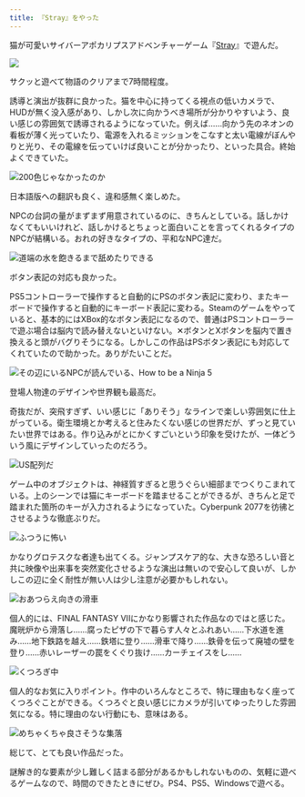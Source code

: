 ```yaml
---
title: 『Stray』をやった
---
```

猫が可愛いサイバーアポカリプスアドベンチャーゲーム『[Stray](https://store.steampowered.com/app/1332010/Stray/?l=japanese)』で遊んだ。

![](https://lh3.googleusercontent.com/ARS2iw6Wjpyqm3QWFjY3iPRgQdy7rST6EFR5NQM_stQ3InUD6HEjM7XYYuSDC7UGtYWLtVzKsyHKcsPOrYDZYAmf0U3s0ABi_zfei0UlD-LhDnTShBfiBQiSeFkoD9mXUotXyN4A__bvxZXGK7j7235NeYMVxs6HCTbHT64_Jv8NrLXQmkLUjYs6s96ykw)

サクッと遊べて物語のクリアまで7時間程度。

誘導と演出が抜群に良かった。猫を中心に持ってくる視点の低いカメラで、HUDが無く没入感があり、しかし次に向かうべき場所が分かりやすいよう、良い感じの雰囲気で誘導されるようになっていた。例えば……向かう先のネオンの看板が薄く光っていたり、電源を入れるミッションをこなすと太い電線がぼんやりと光り、その電線を伝っていけば良いことが分かったり、といった具合。終始よくできていた。

![](https://lh4.googleusercontent.com/7t_PBMLR2mbbfMy6Qiv7N-xJgJ1ka7yBQK0PSfK1CyjgfihgZo72UYD-WWK3S4DyPDfhyjiA7ZBoutuMTSNbS_rurm0-LV-iCDw81a_oulth2rlc6-dHr2uIKreNuXIHOG7EvHwgOMasRqS2pQKzdYg9RzothQMEDQHufq-Txxc_uVr7eNfLJIaFMaEZSA "200色じゃなかったのか")

日本語版への翻訳も良く、違和感無く楽しめた。

NPCの台詞の量がまずまず用意されているのに、きちんとしている。話しかけなくてもいいけれど、話しかけるとちょっと面白いことを言ってくれるタイプのNPCが結構いる。おれの好きなタイプの、平和なNPC達だ。

![](https://lh4.googleusercontent.com/h0i21Tn0FWKC-qHeuNkFwMXJ-PKkQG5w9ABxKqfwV5gMEXTfIe95VNbJWdPTUNeCml4W1YcTygeSVnIP_hlibmgqMDm-zXsA8T8O5nS8XtFIwYMVHybN3OB329HvEXkU8L2GRCk5spixNWZrV3X6XT9rlIhmYwnlLncemMWasoHseHcEWFb1Eep4phUXXw "道端の水を飽きるまで舐めたりできる")

ボタン表記の対応も良かった。

PS5コントローラーで操作すると自動的にPSのボタン表記に変わり、またキーボードで操作すると自動的にキーボード表記に変わる。Steamのゲームをやっていると、基本的にはXBox的なボタン表記になるので、普通はPSコントローラーで遊ぶ場合は脳内で読み替えないといけない。✕ボタンとXボタンを脳内で置き換えると頭がバグりそうになる。しかしこの作品はPSボタン表記にも対応してくれていたので助かった。ありがたいことだ。

![](https://lh6.googleusercontent.com/bz0laVMC_gRrX7ToDyezoAth52PB8TGDlxiMtgonjUXu3sEQJNpRMiKsOnJDpCJRNNqOj6W2aLi5Q-8dSOa-0qwBDqYUlfYJJv9jxUHJUxbOqXUot9lL2zdDhNgfg4rMNaMqBsn42D5ZIJDjia4ynV4gCrNnr412SjhBCHDaLNF_BlC6gROF7iotm9xEmg "その辺にいるNPCが読んでいる、How to be a Ninja 5")

登場人物達のデザインや世界観も最高だ。

奇抜だが、突飛すぎず、いい感じに「ありそう」なラインで楽しい雰囲気に仕上がっている。衛生環境とか考えると住みたくない感じの世界だが、ずっと見ていたい世界ではある。作り込みがとにかくすごいという印象を受けたが、一体どういう風にデザインしていったのだろう。

![](https://lh3.googleusercontent.com/IJnTVVi1th7onJ4C98BsWuyloEKeuVU8O_Wu7E1f_xhpJjsvjbiTGWdB3xpMQX0LIv86JsUKXDbbQXZXbV1KlcnT9m5AqLiJGTFEyY2pn3zGGbct2g5rI-TBBrZcnLB_fLtDw_hsmuSy6DasTWqK9e3qbLo4MmaAiIKRpY7hG8KLHB0DjBEX2yuchuAkLg "US配列だ")

ゲーム中のオブジェクトは、神経質すぎると思うぐらい細部までつくりこまれている。上のシーンでは猫にキーボードを踏ませることができるが、きちんと足で踏まれた箇所のキーが入力されるようになっていた。Cyberpunk 2077を彷彿とさせるような徹底ぶりだ。

![](https://lh6.googleusercontent.com/8t-NPfUDBvj1gVccxmCIZBgB4-Ivp4Fg08kRSm_UYtkgkZN-aKKLvUz0x1pfMwwvtdEvXqAXxUaZkapehuoolxyI5-U_4XUWrCt9YGz0wvppxSPM6nV5kaTmcF41Xm_FNHcr7mYs4g2XSM3C_kOrnPStxIQWmJjbF6pC3FpEZi7Eh5SQ0CnBKY28O9HYZA "ふつうに怖い")

かなりグロテスクな者達も出てくる。ジャンプスケア的な、大きな恐ろしい音と共に映像や出来事を突然変化させるような演出は無いので安心して良いが、しかしこの辺に全く耐性が無い人は少し注意が必要かもしれない。

![](https://lh5.googleusercontent.com/oLjOb95bYUZpohHk-Sujy71POY7bEiq4ou_oGjgRnHU4w8eRlI1b0KVJZJU6OXncx_gqIU58oJGI7X68xGW68VmVM412fx5ejRknDC9a-_CWVFYd3UgaSEa6GfKilWsB0gjBijfJBIarLU7jGhCvVJFslOHX-xLtUQ0tEwATQD18t8va2YIDt2D4xBEM1A "おあつらえ向きの滑車")

個人的には、FINAL FANTASY VIIにかなり影響された作品なのではと感じた。魔晄炉から滑落し……腐ったピザの下で暮らす人々とふれあい……下水道を進み……地下鉄路を越え……鉄塔に登り……滑車で降り……鉄骨を伝って廃墟の壁を登り……赤いレーザーの罠をくぐり抜け……カーチェイスをし……

![](https://lh3.googleusercontent.com/9FpjiLCcMZHsaAEjQZmPT8TGSD82l8cavPKBTt79NmDpF9b0UqLZcrqoFHeqf1Z1aDZu_Nk6xjF63HViG-fEWq3PvfwEWVdAplsRNoE4pdYy1fhLbib3xTNi4FAu3PL0ZQPV_pCC_D04D4KCPt03-VJ_Y_nbwhFNvj7oSSJ1r_MvnUoUaVhjZBlktHBnww "くつろぎ中")

個人的なお気に入りポイント。作中のいろんなところで、特に理由もなく座ってくつろぐことができる。くつろぐと良い感じにカメラが引いてゆったりした雰囲気になる。特に理由のない行動にも、意味はある。

![](https://lh4.googleusercontent.com/RVw958HSB8p26T3WIHwmKIDCX-Wmm6YhcXL31aOZdR_i5GcDk8fsy49E7rTDzoC8S6-EFMKoKFg8EsKPvh_hk3W21Vqss1VL7eJsovZ6Ec9f_ytSposy799BrnRr9rxUPMIovS0PHJoZzpKzwVdCEuPQ_A-wYdysIP57fG3xGicQTzHWP9kFRIbivChGpQ "めちゃくちゃ良さそうな集落")

総じて、とても良い作品だった。

謎解き的な要素が少し難しく詰まる部分があるかもしれないものの、気軽に遊べるゲームなので、時間のできたときにぜひ。PS4、PS5、Windowsで遊べる。
